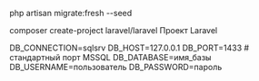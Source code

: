 php artisan migrate:fresh --seed 

composer create-project laravel/laravel Проект Laravel

DB_CONNECTION=sqlsrv
DB_HOST=127.0.0.1
DB_PORT=1433       # стандартный порт MSSQL
DB_DATABASE=имя_базы
DB_USERNAME=пользователь
DB_PASSWORD=пароль


